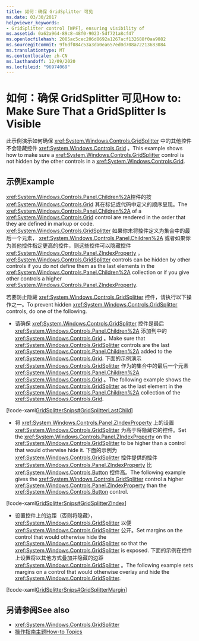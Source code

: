 ```yaml
---
title: 如何：确保 GridSplitter 可见
ms.date: 03/30/2017
helpviewer_keywords:
- GridSplitter control [WPF], ensuring visibility of
ms.assetid: 0a62a964-89c8-48f0-9023-5df721a8cf47
ms.openlocfilehash: 2085ac5cec206d8692a1267acf132688f0aa9082
ms.sourcegitcommit: 9f6df084c53a3da0ea657ed0d708a72213683084
ms.translationtype: MT
ms.contentlocale: zh-CN
ms.lasthandoff: 12/09/2020
ms.locfileid: "96974069"
---
```

# <a name="how-to-make-sure-that-a-gridsplitter-is-visible"></a><span data-ttu-id="56d22-102">如何：确保 GridSplitter 可见</span><span class="sxs-lookup"><span data-stu-id="56d22-102">How to: Make Sure That a GridSplitter Is Visible</span></span>
<span data-ttu-id="56d22-103">此示例演示如何确保 <xref:System.Windows.Controls.GridSplitter> 中的其他控件不会隐藏控件 <xref:System.Windows.Controls.Grid> 。</span><span class="sxs-lookup"><span data-stu-id="56d22-103">This example shows how to make sure a <xref:System.Windows.Controls.GridSplitter> control is not hidden by the other controls in a <xref:System.Windows.Controls.Grid>.</span></span>  
  
## <a name="example"></a><span data-ttu-id="56d22-104">示例</span><span class="sxs-lookup"><span data-stu-id="56d22-104">Example</span></span>  
 <span data-ttu-id="56d22-105"><xref:System.Windows.Controls.Panel.Children%2A>控件的按 <xref:System.Windows.Controls.Grid> 其在标记或代码中定义的顺序呈现。</span><span class="sxs-lookup"><span data-stu-id="56d22-105">The <xref:System.Windows.Controls.Panel.Children%2A> of a <xref:System.Windows.Controls.Grid> control are rendered in the order that they are defined in markup or code.</span></span> <span data-ttu-id="56d22-106"><xref:System.Windows.Controls.GridSplitter> 如果你未将控件定义为集合中的最后一个元素， <xref:System.Windows.Controls.Panel.Children%2A> 或者如果你为其他控件指定更高的控件，则这些控件可以隐藏控件 <xref:System.Windows.Controls.Panel.ZIndexProperty> 。</span><span class="sxs-lookup"><span data-stu-id="56d22-106"><xref:System.Windows.Controls.GridSplitter> controls can be hidden by other controls if you do not define them as the last elements in the <xref:System.Windows.Controls.Panel.Children%2A> collection or if you give other controls a higher <xref:System.Windows.Controls.Panel.ZIndexProperty>.</span></span>  
  
 <span data-ttu-id="56d22-107">若要防止隐藏 <xref:System.Windows.Controls.GridSplitter> 控件，请执行以下操作之一。</span><span class="sxs-lookup"><span data-stu-id="56d22-107">To prevent hidden <xref:System.Windows.Controls.GridSplitter> controls, do one of the following.</span></span>  
  
- <span data-ttu-id="56d22-108">请确保 <xref:System.Windows.Controls.GridSplitter> 控件是最后 <xref:System.Windows.Controls.Panel.Children%2A> 添加到中的 <xref:System.Windows.Controls.Grid> 。</span><span class="sxs-lookup"><span data-stu-id="56d22-108">Make sure that <xref:System.Windows.Controls.GridSplitter> controls are the last <xref:System.Windows.Controls.Panel.Children%2A> added to the <xref:System.Windows.Controls.Grid>.</span></span> <span data-ttu-id="56d22-109">下面的示例演示 <xref:System.Windows.Controls.GridSplitter> 作为的集合中的最后一个元素 <xref:System.Windows.Controls.Panel.Children%2A> <xref:System.Windows.Controls.Grid> 。</span><span class="sxs-lookup"><span data-stu-id="56d22-109">The following example shows the <xref:System.Windows.Controls.GridSplitter> as the last element in the <xref:System.Windows.Controls.Panel.Children%2A> collection of the <xref:System.Windows.Controls.Grid>.</span></span>  
  
 [!code-xaml[GridSplitterSnips#GridSplitterLastChild](~/samples/snippets/csharp/VS_Snippets_Wpf/GridSplitterSnips/CSharp/Window1.xaml#gridsplitterlastchild)]  
  
- <span data-ttu-id="56d22-110">将 <xref:System.Windows.Controls.Panel.ZIndexProperty> 上的设置 <xref:System.Windows.Controls.GridSplitter> 为高于将隐藏它的控件。</span><span class="sxs-lookup"><span data-stu-id="56d22-110">Set the <xref:System.Windows.Controls.Panel.ZIndexProperty> on the <xref:System.Windows.Controls.GridSplitter> to be higher than a control that would otherwise hide it.</span></span> <span data-ttu-id="56d22-111">下面的示例为 <xref:System.Windows.Controls.GridSplitter> 控件提供的控件 <xref:System.Windows.Controls.Panel.ZIndexProperty> 比 <xref:System.Windows.Controls.Button> 控件高。</span><span class="sxs-lookup"><span data-stu-id="56d22-111">The following example gives the <xref:System.Windows.Controls.GridSplitter> control a higher <xref:System.Windows.Controls.Panel.ZIndexProperty> than the <xref:System.Windows.Controls.Button> control.</span></span>  
  
 [!code-xaml[GridSplitterSnips#GridSplitterZIndex](~/samples/snippets/csharp/VS_Snippets_Wpf/GridSplitterSnips/CSharp/Window1.xaml#gridsplitterzindex)]  
  
- <span data-ttu-id="56d22-112">设置控件上的边距（否则将隐藏）， <xref:System.Windows.Controls.GridSplitter> 以便 <xref:System.Windows.Controls.GridSplitter> 公开。</span><span class="sxs-lookup"><span data-stu-id="56d22-112">Set margins on the control that would otherwise hide the <xref:System.Windows.Controls.GridSplitter> so that the <xref:System.Windows.Controls.GridSplitter> is exposed.</span></span> <span data-ttu-id="56d22-113">下面的示例在控件上设置将以其他方式叠加并隐藏的边距 <xref:System.Windows.Controls.GridSplitter> 。</span><span class="sxs-lookup"><span data-stu-id="56d22-113">The following example sets margins on a control that would otherwise overlay and hide the <xref:System.Windows.Controls.GridSplitter>.</span></span>  
  
 [!code-xaml[GridSplitterSnips#GridSplitterMargin](~/samples/snippets/csharp/VS_Snippets_Wpf/GridSplitterSnips/CSharp/Window1.xaml#gridsplittermargin)]  
  
## <a name="see-also"></a><span data-ttu-id="56d22-114">另请参阅</span><span class="sxs-lookup"><span data-stu-id="56d22-114">See also</span></span>

- <xref:System.Windows.Controls.GridSplitter>
- [<span data-ttu-id="56d22-115">操作指南主题</span><span class="sxs-lookup"><span data-stu-id="56d22-115">How-to Topics</span></span>](gridsplitter-how-to-topics.md)
